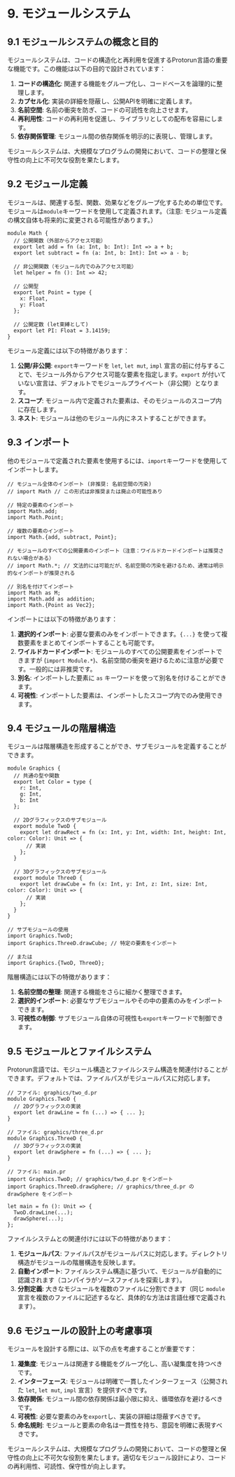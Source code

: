 # 9. モジュールシステム

## 9.1 モジュールシステムの概念と目的

モジュールシステムは、コードの構造化と再利用を促進するProtorun言語の重要な機能です。この機能は以下の目的で設計されています：

1. **コードの構造化**: 関連する機能をグループ化し、コードベースを論理的に整理します。
2. **カプセル化**: 実装の詳細を隠蔽し、公開APIを明確に定義します。
3. **名前空間**: 名前の衝突を防ぎ、コードの可読性を向上させます。
4. **再利用性**: コードの再利用を促進し、ライブラリとしての配布を容易にします。
5. **依存関係管理**: モジュール間の依存関係を明示的に表現し、管理します。

モジュールシステムは、大規模なプログラムの開発において、コードの整理と保守性の向上に不可欠な役割を果たします。

## 9.2 モジュール定義

モジュールは、関連する型、関数、効果などをグループ化するための単位です。モジュールは`module`キーワードを使用して定義されます。（注意: モジュール定義の構文自体も将来的に変更される可能性があります。）

```protorun
module Math {
  // 公開関数（外部からアクセス可能）
  export let add = fn (a: Int, b: Int): Int => a + b;
  export let subtract = fn (a: Int, b: Int): Int => a - b;

  // 非公開関数（モジュール内でのみアクセス可能）
  let helper = fn (): Int => 42;

  // 公開型
  export let Point = type {
    x: Float,
    y: Float
  };

  // 公開定数 (let束縛として)
  export let PI: Float = 3.14159;
}
```

モジュール定義には以下の特徴があります：

1. **公開/非公開**: `export`キーワードを `let`, `let mut`, `impl` 宣言の前に付与することで、モジュール外からアクセス可能な要素を指定します。`export` が付いていない宣言は、デフォルトでモジュールプライベート（非公開）となります。
2. **スコープ**: モジュール内で定義された要素は、そのモジュールのスコープ内に存在します。
3. **ネスト**: モジュールは他のモジュール内にネストすることができます。

## 9.3 インポート

他のモジュールで定義された要素を使用するには、`import`キーワードを使用してインポートします。

```protorun
// モジュール全体のインポート (非推奨: 名前空間の汚染)
// import Math // この形式は非推奨または廃止の可能性あり

// 特定の要素のインポート
import Math.add;
import Math.Point;

// 複数の要素のインポート
import Math.{add, subtract, Point};

// モジュールのすべての公開要素のインポート（注意：ワイルドカードインポートは推奨されない場合がある）
// import Math.*; // 文法的には可能だが、名前空間の汚染を避けるため、通常は明示的なインポートが推奨される

// 別名を付けてインポート
import Math as M;
import Math.add as addition;
import Math.{Point as Vec2};
```

インポートには以下の特徴があります：

1. **選択的インポート**: 必要な要素のみをインポートできます。`{...}` を使って複数要素をまとめてインポートすることも可能です。
2. **ワイルドカードインポート**: モジュールのすべての公開要素をインポートできますが (`import Module.*`)、名前空間の衝突を避けるために注意が必要です。一般的には非推奨です。
3. **別名**: インポートした要素に `as` キーワードを使って別名を付けることができます。
4. **可視性**: インポートした要素は、インポートしたスコープ内でのみ使用できます。

## 9.4 モジュールの階層構造

モジュールは階層構造を形成することができ、サブモジュールを定義することができます。

```protorun
module Graphics {
  // 共通の型や関数
  export let Color = type {
    r: Int,
    g: Int,
    b: Int
  };

  // 2Dグラフィックスのサブモジュール
  export module TwoD {
    export let drawRect = fn (x: Int, y: Int, width: Int, height: Int, color: Color): Unit => {
      // 実装
    };
  }

  // 3Dグラフィックスのサブモジュール
  export module ThreeD {
    export let drawCube = fn (x: Int, y: Int, z: Int, size: Int, color: Color): Unit => {
      // 実装
    };
  }
}

// サブモジュールの使用
import Graphics.TwoD;
import Graphics.ThreeD.drawCube; // 特定の要素をインポート

// または
import Graphics.{TwoD, ThreeD};
```

階層構造には以下の特徴があります：

1. **名前空間の整理**: 関連する機能をさらに細かく整理できます。
2. **選択的インポート**: 必要なサブモジュールやその中の要素のみをインポートできます。
3. **可視性の制御**: サブモジュール自体の可視性も`export`キーワードで制御できます。

## 9.5 モジュールとファイルシステム

Protorun言語では、モジュール構造とファイルシステム構造を関連付けることができます。デフォルトでは、ファイルパスがモジュールパスに対応します。

```
// ファイル: graphics/two_d.pr
module Graphics.TwoD {
  // 2Dグラフィックスの実装
  export let drawLine = fn (...) => { ... };
}

// ファイル: graphics/three_d.pr
module Graphics.ThreeD {
  // 3Dグラフィックスの実装
  export let drawSphere = fn (...) => { ... };
}

// ファイル: main.pr
import Graphics.TwoD; // graphics/two_d.pr をインポート
import Graphics.ThreeD.drawSphere; // graphics/three_d.pr の drawSphere をインポート

let main = fn (): Unit => {
  TwoD.drawLine(...);
  drawSphere(...);
};
```

ファイルシステムとの関連付けには以下の特徴があります：

1. **モジュールパス**: ファイルパスがモジュールパスに対応します。ディレクトリ構造がモジュールの階層構造を反映します。
2. **自動インポート**: ファイルシステム構造に基づいて、モジュールが自動的に認識されます（コンパイラがソースファイルを探索します）。
3. **分割定義**: 大きなモジュールを複数のファイルに分割できます（同じ `module` 宣言を複数のファイルに記述するなど、具体的な方法は言語仕様で定義されます）。

## 9.6 モジュールの設計上の考慮事項

モジュールを設計する際には、以下の点を考慮することが重要です：

1. **凝集度**: モジュールは関連する機能をグループ化し、高い凝集度を持つべきです。
2. **インターフェース**: モジュールは明確で一貫したインターフェース（公開された `let`, `let mut`, `impl` 宣言）を提供すべきです。
3. **依存関係**: モジュール間の依存関係は最小限に抑え、循環依存を避けるべきです。
4. **可視性**: 必要な要素のみを`export`し、実装の詳細は隠蔽すべきです。
5. **命名規則**: モジュールと要素の命名は一貫性を持ち、意図を明確に表現すべきです。

モジュールシステムは、大規模なプログラムの開発において、コードの整理と保守性の向上に不可欠な役割を果たします。適切なモジュール設計により、コードの再利用性、可読性、保守性が向上します。
